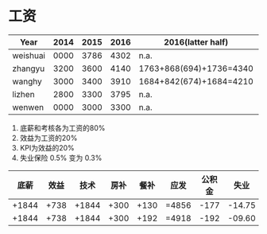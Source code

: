 # 工资

| Year     | 2014 | 2015 | 2016 | 2016(latter half)       | 2017                    |
| -------- | ---- | ---- | ---- | ----------------------- | ----------------------- |
| weishuai | 0000 | 3786 | 4302 | n.a.                    | n.a.                    |
| zhangyu  | 3200 | 3600 | 4140 | 1763+868(694)+1736=4340 | 1896+948(758)+1896=4740 |
| wanghy   | 3000 | 3400 | 3910 | 1684+842(674)+1684=4210 | 1844+922(738)+1844=4610 |
| lizhen   | 2800 | 3300 | 3795 | n.a.                    | n.a.                    |
| wenwen   | 0000 | 3000 | 3300 | n.a.                    | n.a.                    |

1. 底薪和考核各为工资的80%
2. 效益为工资的20%
3. KPI为效益的20%
4. 失业保险 0.5% 变为 0.3%

| 底薪   | 效益 | 技术   | 房补  | 餐补 | 应发   | 公积金 | 失业    | 养老 | 医疗 | 税前      | 个税   | 实发      |
| ----- | ---- | ----- | ---- | ---- | ----- | ----- | ------ | ---- | --- | -------- | ------ | -------- |
| +1844 | +738 | +1844 | +300 | +130 | =4856 | -177  | -14.75 | -236 | -59 | =4369.25 | -26.08 | =4343.17 |
| +1844 | +738 | +1844 | +300 | +192 | =4918 | -192  | -09.60 | -256 | -64 | =4277.30 | -23.32 | =4253.98 |
